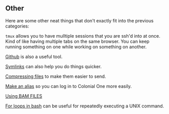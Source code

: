 ## Other

Here are some other neat things that don't exactly fit into the previous categories:

`tmux` allows you to have mulltiple sessions that you are ssh'd into at once. Kind of like having multiple tabs on the same browser. You can keep running something on one while working on something on another.

[Github](github.md) is also a useful tool.

[Symlinks](symlink.md) can also help you do things quicker.

[Compressing files](compress.md) to make them easier to send.

[Make an alias](alias.md) so you can log in to Colonial One more easily. 

[Using BAM FILES](https://github.com/IARCbioinfo/BAM-tricks#calculate-coverage-for-each-position-of-a-bed)

[For loops in bash](forloops.md) can be useful for repeatedly executing a UNIX command.
